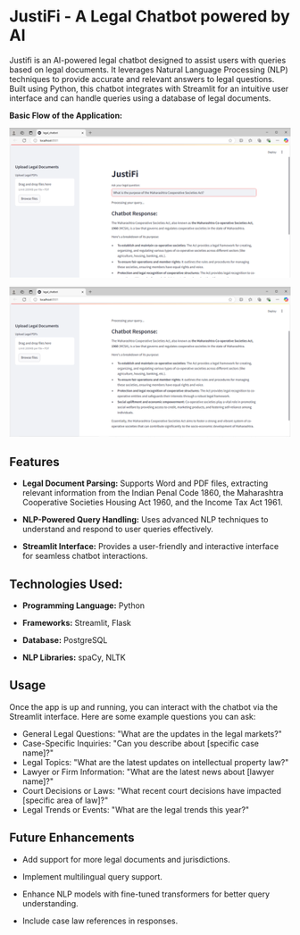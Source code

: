 # JustiFi - A Legal Chatbot powered by AI

Justifi is an AI-powered legal chatbot designed to assist users with queries based on legal documents. It leverages Natural Language Processing (NLP) techniques to provide accurate and relevant answers to legal questions. Built using Python, this chatbot integrates with Streamlit for an intuitive user interface and can handle queries using a database of legal documents.

**Basic Flow of the Application:**

![Streamlit Dashboard](https://github.com/SK-21-D3v/JustiFi/blob/main/Screenshot%20(1361).png?raw=true)<br>

![Response ](https://github.com/SK-21-D3v/JustiFi/blob/main/Screenshot%20(1362).png?raw=true) <br>


## Features

- **Legal Document Parsing:** Supports Word and PDF files, extracting relevant information from the Indian Penal Code 1860, the Maharashtra Cooperative Societies Housing Act 1960, and the Income Tax Act 1961.<br>

- **NLP-Powered Query Handling:** Uses advanced NLP techniques to understand and respond to user queries effectively.<br>

- **Streamlit Interface:** Provides a user-friendly and interactive interface for seamless chatbot interactions.<br>

## Technologies Used:

- **Programming Language:** Python<br>

- **Frameworks:** Streamlit, Flask<br>

- **Database:** PostgreSQL<br>

- **NLP Libraries:** spaCy, NLTK<br>

## Usage

Once the app is up and running, you can interact with the chatbot via the Streamlit interface. Here are some example questions you can ask:<br>

- General Legal Questions: "What are the updates in the legal markets?"
- Case-Specific Inquiries: "Can you describe about [specific case name]?"
- Legal Topics: "What are the latest updates on intellectual property law?"
- Lawyer or Firm Information: "What are the latest news about [lawyer name]?"
- Court Decisions or Laws: "What recent court decisions have impacted [specific area of law]?"
- Legal Trends or Events: "What are the legal trends this year?"

## Future Enhancements
- Add support for more legal documents and jurisdictions.<br>

- Implement multilingual query support.<br>

- Enhance NLP models with fine-tuned transformers for better query understanding.<br>

- Include case law references in responses.<br>
